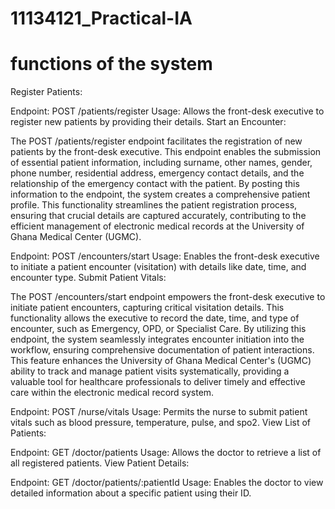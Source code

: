 # 11134121_Practical-IA
# functions of the system
Register Patients:

Endpoint: POST /patients/register
Usage: Allows the front-desk executive to register new patients by providing their details.
Start an Encounter:

The POST /patients/register endpoint facilitates the registration of new patients by the front-desk executive. This endpoint enables the submission of essential patient information, including surname, other names, gender, phone number, residential address, emergency contact details, and the relationship of the emergency contact with the patient. By posting this information to the endpoint, the system creates a comprehensive patient profile. This functionality streamlines the patient registration process, ensuring that crucial details are captured accurately, contributing to the efficient management of electronic medical records at the University of Ghana Medical Center (UGMC).

Endpoint: POST /encounters/start
Usage: Enables the front-desk executive to initiate a patient encounter (visitation) with details like date, time, and encounter type.
Submit Patient Vitals:

The POST /encounters/start endpoint empowers the front-desk executive to initiate patient encounters, capturing critical visitation details. This functionality allows the executive to record the date, time, and type of encounter, such as Emergency, OPD, or Specialist Care. By utilizing this endpoint, the system seamlessly integrates encounter initiation into the workflow, ensuring comprehensive documentation of patient interactions. This feature enhances the University of Ghana Medical Center's (UGMC) ability to track and manage patient visits systematically, providing a valuable tool for healthcare professionals to deliver timely and effective care within the electronic medical record system.

Endpoint: POST /nurse/vitals
Usage: Permits the nurse to submit patient vitals such as blood pressure, temperature, pulse, and spo2.
View List of Patients:

Endpoint: GET /doctor/patients
Usage: Allows the doctor to retrieve a list of all registered patients.
View Patient Details:

Endpoint: GET /doctor/patients/:patientId
Usage: Enables the doctor to view detailed information about a specific patient using their ID.

